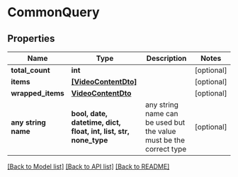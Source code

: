 # CommonQuery


## Properties
Name | Type | Description | Notes
------------ | ------------- | ------------- | -------------
**total_count** | **int** |  | [optional] 
**items** | [**[VideoContentDto]**](VideoContentDto.md) |  | [optional] 
**wrapped_items** | [**VideoContentDto**](VideoContentDto.md) |  | [optional] 
**any string name** | **bool, date, datetime, dict, float, int, list, str, none_type** | any string name can be used but the value must be the correct type | [optional]

[[Back to Model list]](../README.md#documentation-for-models) [[Back to API list]](../README.md#documentation-for-api-endpoints) [[Back to README]](../README.md)


